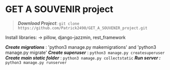 # GET A SOUVENIR project

>***Download Project***: 
>`git clone https://github.com/Patrick2490/GET_A_SOUVENIR_project.git`

Install libraries: -> pillow, django-jazzmin, rest_framework 

***Create migrations*** : 'python3 manage.py makemigrations' and 'python3 manage.py migrate'
***Create superuser*** : `python3 manage.py createsuperuser`
***Create main static folder*** : `python3 namage.py collectstatic`
***Run server :*** `python3 manage.py runserver`